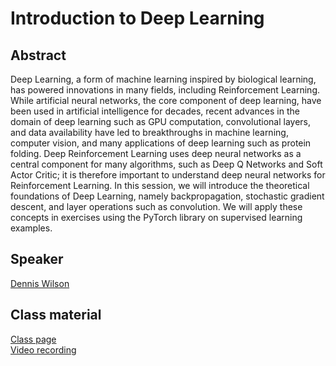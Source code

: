 # Introduction to Deep Learning

## Abstract

Deep Learning, a form of machine learning inspired by biological learning, has powered innovations in many fields, including Reinforcement Learning. While artificial neural networks, the core component of deep learning, have been used in artificial intelligence for decades, recent advances in the domain of deep learning such as GPU computation, convolutional layers, and data availability have led to breakthroughs in machine learning, computer vision, and many applications of deep learning such as protein folding. Deep Reinforcement Learning uses deep neural networks as a central component for many algorithms, such as Deep Q Networks and Soft Actor Critic; it is therefore important to understand deep neural networks for Reinforcement Learning. In this session, we will introduce the theoretical foundations of Deep Learning, namely backpropagation, stochastic gradient descent, and layer operations such as convolution. We will apply these concepts in exercises using the PyTorch library on supervised learning examples.

## Speaker

[Dennis Wilson](dennis-wilson.md)

## Class material

[Class page](https://d9w.github.io/deep-learning-intro/)  
[Video recording](https://us02web.zoom.us/rec/share/MWtnw0po1eTht9TZ2-WgmisIW1eV0TUtJ-pOh6j4yy3v7KxPj8lQBDpR0l2uKCl4.yu9MGKmvEd-sUYZ9?startTime=1616677244000)

